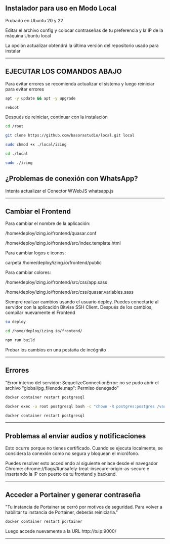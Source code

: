 ## Instalador para uso en Modo Local

Probado en Ubuntu 20 y 22

Editar el archivo config y colocar contraseñas de tu preferencia y la IP de la máquina Ubuntu local

La opción actualizar obtendrá la última versión del repositorio usado para instalar

---

## EJECUTAR LOS COMANDOS ABAJO ##

Para evitar errores se recomienda actualizar el sistema y luego reiniciar para evitar errores

```bash
apt -y update && apt -y upgrade
```
```bash
reboot
```

Después de reiniciar, continuar con la instalación

```bash
cd /root
```
```bash
git clone https://github.com/basorastudio/local.git local
```
```bash
sudo chmod +x ./local/izing
```
```bash
cd ./local
```
```bash
sudo ./izing
```

## ¿Problemas de conexión con WhatsApp? ##

Intenta actualizar el Conector WWebJS whatsapp.js

---

## Cambiar el Frontend

Para cambiar el nombre de la aplicación:

/home/deploy/izing.io/frontend/quasar.conf

/home/deploy/izing.io/frontend/src/index.template.html

Para cambiar logos e iconos:

carpeta /home/deploy/izing.io/frontend/public

Para cambiar colores:

/home/deploy/izing.io/frontend/src/css/app.sass

/home/deploy/izing.io/frontend/src/css/quasar.variables.sass

Siempre realizar cambios usando el usuario deploy. Puedes conectarte al servidor con la aplicación Bitvise SSH Client. Después de los cambios, compilar nuevamente el Frontend

```bash
su deploy
```
```bash
cd /home/deploy/izing.io/frontend/
```
```bash
npm run build
```

Probar los cambios en una pestaña de incógnito

---

## Errores

"Error interno del servidor: SequelizeConnectionError: no se pudo abrir el archivo \"global/pg_filenode.map\": Permiso denegado"

```bash
docker container restart postgresql
```
```bash
docker exec -u root postgresql bash -c "chown -R postgres:postgres /var/lib/postgresql/data"
```
```bash
docker container restart postgresql
```

---

## Problemas al enviar audios y notificaciones

Esto ocurre porque no tienes certificado. Cuando se ejecuta localmente, se considera la conexión como no segura y bloquean el micrófono.

Puedes resolver esto accediendo al siguiente enlace desde el navegador Chrome: chrome://flags/#unsafely-treat-insecure-origin-as-secure e insertando la IP con puerto de tu frontend y backend.

---

## Acceder a Portainer y generar contraseña

"Tu instancia de Portainer se cerró por motivos de seguridad. Para volver a habilitar tu instancia de Portainer, deberás reiniciarla."

```bash
docker container restart portainer
```

Luego accede nuevamente a la URL http://tuip:9000/

---

